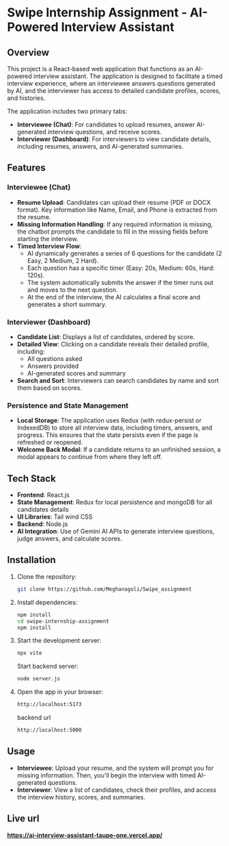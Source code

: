 
# Swipe Internship Assignment - AI-Powered Interview Assistant

## Overview

This project is a React-based web application that functions as an AI-powered interview assistant. The application is designed to facilitate a timed interview experience, where an interviewee answers questions generated by AI, and the interviewer has access to detailed candidate profiles, scores, and histories.

The application includes two primary tabs:
- **Interviewee (Chat)**: For candidates to upload resumes, answer AI-generated interview questions, and receive scores.
- **Interviewer (Dashboard)**: For interviewers to view candidate details, including resumes, answers, and AI-generated summaries.

## Features

### Interviewee (Chat)
- **Resume Upload**: Candidates can upload their resume (PDF or DOCX format). Key information like Name, Email, and Phone is extracted from the resume.
- **Missing Information Handling**: If any required information is missing, the chatbot prompts the candidate to fill in the missing fields before starting the interview.
- **Timed Interview Flow**: 
  - AI dynamically generates a series of 6 questions for the candidate (2 Easy, 2 Medium, 2 Hard).
  - Each question has a specific timer (Easy: 20s, Medium: 60s, Hard: 120s).
  - The system automatically submits the answer if the timer runs out and moves to the next question.
  - At the end of the interview, the AI calculates a final score and generates a short summary.

### Interviewer (Dashboard)
- **Candidate List**: Displays a list of candidates, ordered by score.
- **Detailed View**: Clicking on a candidate reveals their detailed profile, including:
  - All questions asked
  - Answers provided
  - AI-generated scores and summary
- **Search and Sort**: Interviewers can search candidates by name and sort them based on scores.

### Persistence and State Management
- **Local Storage**: The application uses Redux (with redux-persist or IndexedDB) to store all interview data, including timers, answers, and progress. This ensures that the state persists even if the page is refreshed or reopened.
- **Welcome Back Modal**: If a candidate returns to an unfinished session, a modal appears to continue from where they left off.

## Tech Stack

- **Frontend**: React.js
- **State Management**: Redux for local persistence and mongoDB for all candidates details 
- **UI Libraries**: Tail wind CSS
- **Backend**: Node.js 
- **AI Integration**: Use of Gemini AI APIs to generate interview questions, judge answers, and calculate scores.

## Installation

1. Clone the repository:
   ```bash
   git clone https://github.com/Meghanagoli/Swipe_assignment
    ```

2. Install dependencies:

   ```bash
   npm install
   cd swipe-internship-assignment
   npm install
   ```
3. Start the development server:

   ```bash
   npx vite
   ```
   Start backend server:
   ```bash
   node server.js
   ```
4. Open the app in your browser:

   ```bash
   http://localhost:5173
   ```
   backend url
   ``` bash 
   http://localhost:5000
   ```

## Usage

* **Interviewee**: Upload your resume, and the system will prompt you for missing information. Then, you'll begin the interview with timed AI-generated questions.
* **Interviewer**: View a list of candidates, check their profiles, and access the interview history, scores, and summaries.

## Live url

**https://ai-interview-assistant-taupe-one.vercel.app/**




